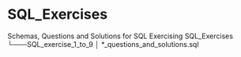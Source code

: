 # SQL_Exercises
Schemas, Questions and Solutions for SQL Exercising
SQL_Exercises
└───SQL_exercise_1_to_9
    │   *_questions_and_solutions.sql


    
